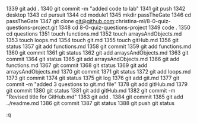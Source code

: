  1339  git add .
 1340  git commit -m "added code to lab"
 1341  git push
 1342  desktop
 1343  cd pursuit
 1344  cd module1
 1345  mkdir passTheGate
 1346  cd passTheGate
 1347  git clone git@github.com:christina-ml/8-0-quiz-questions-project.git
 1348  cd 8-0-quiz-questions-project
 1349  code .
 1350  cd questions
 1351  touch functions.md
 1352  touch arraysAndObjects.md
 1353  touch loops.md
 1354  touch git.md
 1355  touch gitHub.md
 1356  git status
 1357  git add functions.md
 1358  git commit
 1359  git add functions.md
 1360  git commit
 1361  git status
 1362  git add arraysAndObjects.md 
 1363  git commit
 1364  git status
 1365  git add arraysAndObjects.md
 1366  git add functions.md
 1367  git commit
 1368  git status
 1369  git add arraysAndObjects.md
 1370  git commit
 1371  git status
 1372  git add loops.md
 1373  git commit
 1374  git status
 1375  git log
 1376  git add git.md
 1377  git commit -m "added 3 questions to git.md file"
 1378  git add gitHub.md
 1379  git commit
 1380  git status
 1381  git add gitHub.md
 1382  git commit -m "Revised title for GitHub.md"
 1383  git add .
 1384  git commit
 1385  git add ../readme.md
 1386  git commit
 1387  git status
 1388  git push
git status

:q
